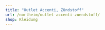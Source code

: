 ```yaml
---
title: "Outlet Accenti, Zündstoff"
url: /northeim/outlet-accenti-zuendstoff/
shop: Kleidung
---
```


